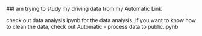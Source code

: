 ##I am trying to study my driving data from my Automatic Link

check out data analysis.ipynb for the data analysis. If you want to know how to clean the data, check out Automatic - process data to public.ipynb
